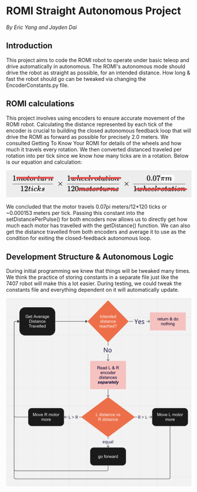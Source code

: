 # ROMI Straight Autonomous Project
*By Eric Yang and Jayden Dai*

## Introduction
This project aims to code the ROMI robot to operate under basic teleop and drive automatically in autonomous. The ROMI's autonomous mode should drive the robot as straight as possible, for an intended distance. How long & fast the robot should go can be tweaked via changing the EncoderConstants.py file.

## ROMI calculations
This project involves using encoders to ensure accurate movement of the ROMI robot. Calculating the distance represented by each tick of the encoder is crucial to building the closed autonomous feedback loop that will drive the ROMI as forward as possible for precisely 2.0 meters. We consulted Getting To Know Your ROMI for details of the wheels and how much it travels every rotation. We then converted distanced traveled per rotation into per tick since we know how many ticks are in a rotation. Below is our equation and calculation:

![How we calculated the dist/tick](ROMICalc.png)

We concluded that the motor travels 0.07pi meters/12*120 ticks or ~0.000153 meters per tick. Passing this constant into the setDistancePerPulse() for both encoders now allows us to directly get how much each motor has travelled with the getDistance() function. We can also get the distance travelled from both encoders and average it to use as the condition for exiting the closed-feedback autonomous loop.
## Development Structure & Autonomous Logic
During initial programming we knew that things will be tweaked many times. We think the practice of storing constants in a separate file just like the 7407 robot will make this a lot easier. During testing, we could tweak the constants file and everything dependent on it will automatically update. 

![Our Auto logic loop](LogicLoop.png)

